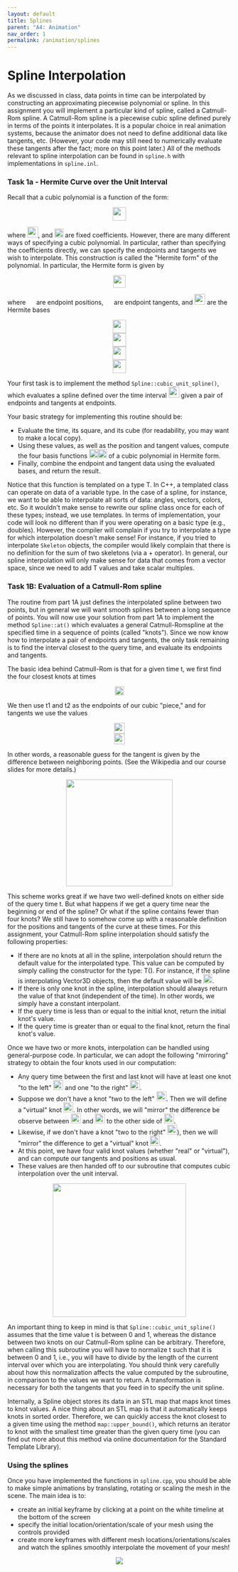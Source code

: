 ```yaml
---
layout: default
title: Splines
parent: "A4: Animation"
nav_order: 1
permalink: /animation/splines
---
```

# Spline Interpolation

As we discussed in class, data points in time can be interpolated by constructing an approximating piecewise polynomial or spline. In this assignment you will implement a particular kind of spline, called a Catmull-Rom spline. A Catmull-Rom spline is a piecewise cubic spline defined purely in terms of the points it interpolates. It is a popular choice in real animation systems, because the animator does not need to define additional data like tangents, etc. (However, your code may still need to numerically evaluate these tangents after the fact; more on this point later.) All of the methods relevant to spline interpolation can be found in `spline.h` with implementations in `spline.inl`.

### Task 1a - Hermite Curve over the Unit Interval

Recall that a cubic polynomial is a function of the form:

<center><img src="task1_media/0000.png" style="height:30px"></center>

where <img src="task1_media/0001.png" style="height:24px">, and <img src="task1_media/0002.png" style="height:20px"> are fixed coefficients. However, there are many different ways of specifying a cubic polynomial. In particular, rather than specifying the coefficients directly, we can specify the endpoints and tangents we wish to interpolate. This construction is called the "Hermite form" of the polynomial. In particular, the Hermite form is given by

<center><img src="task1_media/0003.png" style="height:28px"></center>

where <img src="task1_media/0004.png" style="height:16px"> are endpoint positions, <img src="task1_media/0005.png" style="height:16px"> are endpoint tangents, and <img src="task1_media/0006.png" style="height:24px"> are the Hermite bases

<center><img src="task1_media/0007.png" style="height:30px"> <br/></center>
<center><img src="task1_media/0008.png" style="height:30px"> <br/></center>
<center><img src="task1_media/0009.png" style="height:30px"> <br/></center>
<center><img src="task1_media/0010.png" style="height:30px"> <br/></center>

Your first task is to implement the method `Spline::cubic_unit_spline()`, which evaluates a spline defined over the time interval <img src="task1_media/0011.png" style="height:24px"> given a pair of endpoints and tangents at endpoints.

Your basic strategy for implementing this routine should be:

*   Evaluate the time, its square, and its cube (for readability, you may want to make a local copy).
*   Using these values, as well as the position and tangent values, compute the four basis functions <img src="task1_media/0012.png" style="height:20px"><img src="task1_media/0013.png" style="height:20px"> of a cubic polynomial in Hermite form.
*   Finally, combine the endpoint and tangent data using the evaluated bases, and return the result.

Notice that this function is templated on a type T. In C++, a templated class can operate on data of a variable type. In the case of a spline, for instance, we want to be able to interpolate all sorts of data: angles, vectors, colors, etc. So it wouldn't make sense to rewrite our spline class once for each of these types; instead, we use templates. In terms of implementation, your code will look no different than if you were operating on a basic type (e.g., doubles). However, the compiler will complain if you try to interpolate a type for which interpolation doesn't make sense! For instance, if you tried to interpolate `Skeleton` objects, the compiler would likely complain that there is no definition for the sum of two skeletons (via a + operator). In general, our spline interpolation will only make sense for data that comes from a vector space, since we need to add T values and take scalar multiples.

### Task 1B: Evaluation of a Catmull-Rom spline

The routine from part 1A just defines the interpolated spline between two points, but in general we will want smooth splines between a long sequence of points. You will now use your solution from part 1A to implement the method `Spline::at()` which evaluates a general Catmull-Romspline at the specified time in a sequence of points (called "knots"). Since we now know how to interpolate a pair of endpoints and tangents, the only task remaining is to find the interval closest to the query time, and evaluate its endpoints and tangents.

The basic idea behind Catmull-Rom is that for a given time t, we first find the four closest knots at times

<center><img src="task1_media/0014.png" style="height:20px"></center>

We then use t1 and t2 as the endpoints of our cubic "piece," and for tangents we use the values

<center><img src="task1_media/0015.png" style="height:24px"> <br/></center>
<center><img src="task1_media/0016.png" style="height:24px"> <br/></center>

In other words, a reasonable guess for the tangent is given by the difference between neighboring points. (See the Wikipedia and our course slides for more details.)

<center><img src="task1_media/spline_diagram.jpg" style="height:240px"> <br/></center>

This scheme works great if we have two well-defined knots on either side of the query time t. But what happens if we get a query time near the beginning or end of the spline? Or what if the spline contains fewer than four knots? We still have to somehow come up with a reasonable definition for the positions and tangents of the curve at these times. For this assignment, your Catmull-Rom spline interpolation should satisfy the following properties:

*   If there are no knots at all in the spline, interpolation should return the default value for the interpolated type. This value can be computed by simply calling the constructor for the type: T(). For instance, if the spline is interpolating Vector3D objects, then the default value will be <img src="task1_media/0017.png" style="height:20px">.
*   If there is only one knot in the spline, interpolation should always return the value of that knot (independent of the time). In other words, we simply have a constant interpolant.
*   If the query time is less than or equal to the initial knot, return the initial knot's value.
*   If the query time is greater than or equal to the final knot, return the final knot's value.

Once we have two or more knots, interpolation can be handled using general-purpose code. In particular, we can adopt the following "mirroring" strategy to obtain the four knots used in our computation:

*   Any query time between the first and last knot will have at least one knot "to the left" <img src="task1_media/0018.png" style="height:22px"> and one "to the right" <img src="task1_media/0019.png" style="height:22px">.
*   Suppose we don't have a knot "two to the left" <img src="task1_media/0020.png" style="height:22px">. Then we will define a "virtual" knot <img src="task1_media/0021.png" style="height:22px">. In other words, we will "mirror" the difference be observe between <img src="task1_media/0022.png" style="height:22px"> and <img src="task1_media/0023.png" style="height:22px"> to the other side of <img src="task1_media/0024.png" style="height:22px">.
*   Likewise, if we don't have a knot "two to the right" <img src="task1_media/0025.png" style="height:22px">), then we will "mirror" the difference to get a "virtual" knot <img src="task1_media/0026.png" style="height:22px">.
*   At this point, we have four valid knot values (whether "real" or "virtual"), and can compute our tangents and positions as usual.
*   These values are then handed off to our subroutine that computes cubic interpolation over the unit interval.

<center><img src="task1_media/evaluate_catmull_rom_spline.png" style="height:300px"> <br/></center>

An important thing to keep in mind is that `Spline::cubic_unit_spline()` assumes that the time value t is between 0 and 1, whereas the distance between two knots on our Catmull-Rom spline can be arbitrary. Therefore, when calling this subroutine you will have to normalize t such that it is between 0 and 1, i.e., you will have to divide by the length of the current interval over which you are interpolating. You should think very carefully about how this normalization affects the value computed by the subroutine, in comparison to the values we want to return. A transformation is necessary for both the tangents that you feed in to specify the unit spline.

Internally, a Spline object stores its data in an STL map that maps knot times to knot values. A nice thing about an STL map is that it automatically keeps knots in sorted order. Therefore, we can quickly access the knot closest to a given time using the method `map::upper_bound()`, which returns an iterator to knot with the smallest time greater than the given query time (you can find out more about this method via online documentation for the Standard Template Library).

### Using the splines

Once you have implemented the functions in `spline.cpp`, you should be able to make simple animations by translating, rotating or scaling the mesh in the scene. The main idea is to:
* create an initial keyframe by clicking at a point on the white timeline at the bottom of the screen
* specify the initial location/orientation/scale of your mesh using the controls provided
* create more keyframes with different mesh locations/orientations/scales and watch the splines smoothly interpolate the movement of your mesh!



<center><img src="task1_media/animate_cow.gif"></center>
